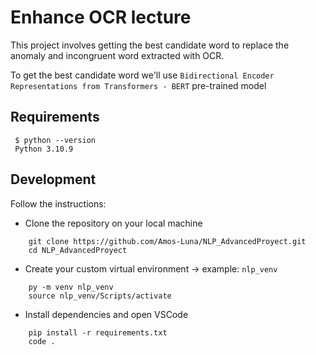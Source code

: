 # Enhance OCR lecture

This project involves getting the best candidate word to replace the anomaly and incongruent word extracted with OCR.

To get the best candidate word we'll use `Bidirectional Encoder Representations from Transformers - BERT` pre-trained model

## Requirements
   ```
    $ python --version
    Python 3.10.9
  ```
## Development
Follow the instructions:

* Clone the repository on your local machine
```
    git clone https://github.com/Amos-Luna/NLP_AdvancedProyect.git
    cd NLP_AdvancedProyect
```

* Create your custom virtual environment -> example: `nlp_venv`
```
    py -m venv nlp_venv
    source nlp_venv/Scripts/activate
```

* Install dependencies and open VSCode
```
    pip install -r requirements.txt
    code .
```